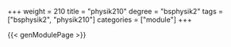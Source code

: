 +++
weight = 210
title = "physik210"
degree = "bsphysik2"
tags = ["bsphysik2", "physik210"]
categories = ["module"]
+++

{{< genModulePage >}}
